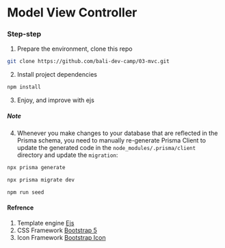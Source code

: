 # Model View Controller

### Step-step

1. Prepare the environment, clone this repo

```sh
git clone https://github.com/bali-dev-camp/03-mvc.git
```

2. Install project dependencies

```sh
npm install
```

3. Enjoy, and improve with ejs

##### Note

4. Whenever you make changes to your database that are reflected in the Prisma schema, you need to manually re-generate Prisma Client to update the generated code in the `node_modules/.prisma/client` directory and update the `migration`:

```sh
npx prisma generate
```

```sh
npx prisma migrate dev
```

```sh
npm run seed
```

#### Refrence

1. Template engine [Ejs](https://ejs.co/)
2. CSS Framework [Bootstrap 5](https://getbootstrap.com/)
3. Icon Framework [Bootstrap Icon](https://icons.getbootstrap.com/)
